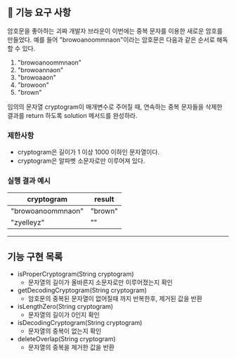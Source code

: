 ## 🚀 기능 요구 사항

암호문을 좋아하는 괴짜 개발자 브라운이 이번에는 중복 문자를 이용한 새로운 암호를 만들었다. 예를 들어 "browoanoommnaon"이라는 암호문은 다음과 같은 순서로 해독할 수 있다.

1. "browoanoommnaon"
2. "browoannaon"
3. "browoaaon"
4. "browoon"
5. "brown"

임의의 문자열 cryptogram이 매개변수로 주어질 때, 연속하는 중복 문자들을 삭제한 결과를 return 하도록 solution 메서드를 완성하라.

### 제한사항

- cryptogram은 길이가 1 이상 1000 이하인 문자열이다.
- cryptogram은 알파벳 소문자로만 이루어져 있다.

### 실행 결과 예시

| cryptogram | result |
| --- | --- |
| "browoanoommnaon" | "brown" |
| "zyelleyz" | "" |

---

## 기능 구현 목록

- isProperCryptogram(String cryptogram)
    - 문자열의 길이가 올바른지 소문자로만 이루어졌는지 확인
- getDecodingCryptogram(String cryptogram)
    - 암호문의 중복된 문자열이 없어질때 까지 반복한후, 제거된 값을 반환
- isLengthZero(String cryptogram)
    - 문자열의 길이가 0인지 확인
- isDecodingCryptogram(String cryptogram)
    - 문자열의 중복이 없는지 확인
- deleteOverlap(String cryptogram)
    - 문자열의 중복을 제거한 값을 반환

